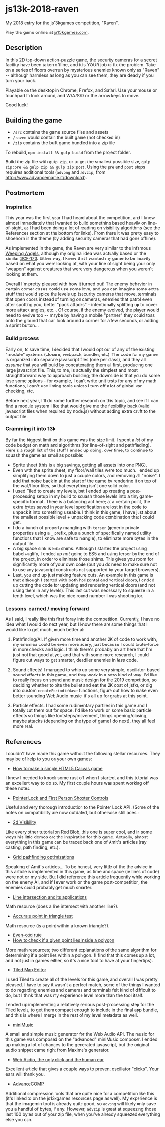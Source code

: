 # js13k-2018-raven

My 2018 entry for the js13kgames competition, "Raven".

Play the game online at [js13kgames.com](http://js13kgames.com/entries/raven).

## Description

In this 2D top-down action-puzzle game, the security cameras for a secret facility have been taken offline, and it is YOUR job to fix the problem. Take on a series of floors overrun by mysterious enemies known only as "Raven" -- although harmless as long as you can see them, they are deadly if you turn your back.

Playable on the desktop in Chrome, Firefox, and Safari. Use your mouse or touchpad to look around, and W/A/S/D or the arrow keys to move.

Good luck!

## Building the game

- `/src` contains the game source files and assets
- `/raven` would contain the built game (not checked in)
- `/zip` contains the built game bundled into a zip file

To rebuild, `npm install && gulp build` from the project folder.

Build the zip file with `gulp zip`, or to get the smallest possible size, `gulp zip:pre && gulp zip && gulp zip:post`. Using the `pre` and `post` steps requires additional tools (`advpng` and `advzip`, from http://www.advancemame.it/download).

## Postmortem

### Inspiration

This year was the first year I had heard about the competition, and I knew almost immediately that I wanted to build something based heavily on line-of-sight, as I had been doing a lot of reading on visibility algorithms (see the References section at the bottom for links). From there it was pretty easy to shoehorn in the theme (by adding security cameras that had gone offline).

As implemented in the game, the Raven are very similar to the infamous [Weeping Angels](http://tardis.wikia.com/wiki/Weeping_Angel), although my original idea was actually based on the similar [SCP-173](http://www.scp-wiki.net/scp-173). Either way, I knew that I wanted my game to be heavily based on what you were looking at, with your line of sight being your only "weapon" against creatures that were very dangerous when you weren't looking at them.

Overall I'm pretty pleased with how it turned out! The enemy behavior in certain corner cases could use some love, and you can imagine some extra stuff that would spice the levels up (security cameras that move, terminals that open doors instead of turning on cameras, enemies that patrol even after spotting you, better "pack attacks" - intentionally splitting up to cover more attack angles, etc.). Of course, if the enemy evolved, the player would need to evolve too -- maybe by having a mobile "partner" they could toss onto the ground that can look around a corner for a few seconds, or adding a sprint button...

### Build process

Early on, to save time, I decided that I would opt out of any of the existing "module" systems (closure, webpack, bundler, etc). The code for my game is organized into separate javascript files (one per class), and they all _assume_ that you will build by concatenating them all first, producing one large javascript file. This, to me, is actually the simplest and most straightforward way to approach building; the downside is that you do some lose some options - for example, I can't write unit tests for any of my math functions, I can't use linting tools unless I turn off a lot of global var checking, etc.

Before next year, I'll do some further research on this topic, and see if I can find a module system I like that would give me the flexibility back (valid javascript files when required by node.js) without adding extra cruft to the output file.

### Cramming it into 13k

By far the biggest limit on this game was the size limit. I spent a _lot_ of my code budget on math and algorithms (for line-of-sight and pathfinding). Here's a rough list of the stuff I ended up doing, over time, to continue to squash the game as small as possible:

- Sprite sheet (this is a big savings, getting all assets into one PNG).
- Even with the sprite sheet, my floor/wall tiles were too much. I ended up simplifying them down to just a couple colors, and removing all "noise". I add that noise back in at the start of the game by rendering it on top of the wall/floor tiles, so that everything isn't one solid color.
- I used Tiled to create my levels, but I ended up creating a post-processing setup in my build to squash those levels into a tiny game-specific format. There is a balancing act here; at a certain point, the extra bytes saved in your level specification are lost in the code to unpack it into something useable. I think in this game, I have just about the smallest possible level + unpacking code combination that I could get.
- I do a bunch of property mangling with `terser` (generic private properties using a `_` prefix, plus a bunch of specifically named utility functions that I know are safe to mangle), to eliminate more bytes in the output file.
- A big space sink is ES5 shims. Although I started the project using babel+uglify, I ended up _not_ going to ES5 and using terser by the end of the project, in order to eliminate those shims. This gives you room for significantly more of your own code (but you do need to make sure not to use any javascript constructs not supported by your target browsers).
- Last, you end up just making feature cuts. An example in this game is that although I started with both horizontal and vertical doors, I ended up cutting the code for updating and rendering vertical doors (and not using them in any levels). This last cut was necessary to squeeze in a tenth level, which was the nice round number I was shooting for.

### Lessons learned / moving forward

As I said, I really like this first foray into the competition. Currently, I have no idea what I would do next year, but I know there are some things that I would like to get much, much better at:

1. Pathfinding/AI. If given more time and another 2K of code to work with, my enemies could be even more scary, just because I could brute-force in more checks and logic. I think there's probably an art here that I'm just not that good at yet, and that with some more research, I could figure out ways to get smarter, deadlier enemies in _less_ code.

2. Sound effects! I managed to whip up some very simple, oscillator-based sound effects in this game, and they work in a retro kind of way. I'd like to really focus on sound and music design for the 2019 competition, so deciding whether to bite the bullet and eat the 2K cost of jsfxr, or dig into custom `createPeriodicWave` functions, figure out how to make even better sounding Web Audio music, it's all up for grabs at this point.

3. Particle effects. I had some rudimentary partiles in this game and I totally cut them out for space. I'd like to work on some basic particle effects so things like footsteps/movement, things opening/closing, maybe attacks (depending on the type of game I do next), they all feel more real.

## References

I couldn't have made this game without the following stellar resources. They may be of help to you on your own games:

* [How to make a simple HTML5 Canvas game](http://www.lostdecadegames.com/how-to-make-a-simple-html5-canvas-game/)

I knew I needed to knock some rust off when I started, and this tutorial was an excellent way to do so. My first couple hours was spent working off these notes.

* [Pointer Lock and First Person Shooter Controls](https://www.html5rocks.com/en/tutorials/pointerlock/intro/)

Useful and very thorough introduction to the Pointer Lock API. (Some of the notes on compatibility are now outdated, but otherwise still aces.)

* [2d Visibility](https://www.redblobgames.com/articles/visibility/)

Like every other tutorial on Red Blob, this one is super cool, and in some ways his little demos are the inspiration for this game. Actually, almost everything in this game can be traced back one of Amit's articles (ray casting, path finding, etc.).

* [Grid pathfinding optimizations](https://www.redblobgames.com/pathfinding/grids/algorithms.html)

Speaking of Amit's articles... To be honest, very little of the the advice in this article is implemented in this game, as time and space (ie lines of code) were not on my side. But I did reference this article frequently while working on the enemy AI, and if I ever work on the game post-competition, the enemies could probably get much smarter.

* [Line intersection and its applications](https://www.topcoder.com/community/data-science/data-science-tutorials/geometry-concepts-line-intersection-and-its-applications/)

Math resource (does a line intersect with another line?).

* [Accurate point in triangle test](http://totologic.blogspot.com/2014/01/accurate-point-in-triangle-test.html)

Math resource (is a point within a known triangle?).

* [Even-odd rule](https://en.wikipedia.org/wiki/Even%E2%80%93odd_rule)
* [How to check if a given point lies inside a polygon](https://www.geeksforgeeks.org/how-to-check-if-a-given-point-lies-inside-a-polygon/)

More math resources; two different explanations of the same algorithm for determining if a point lies within a polygon. (I find that this comes up a lot, and not just in games either, so it's a nice tool to have at your fingertips).

* [Tiled Map Editor](https://www.mapeditor.org/)

I used Tiled to create all of the levels for this game, and overall I was pretty pleased. I have to say it wasn't a perfect match, some of the things I wanted to do regarding enemies and cameras and terminals felt kind of difficult to do, but I think that was my experience level more than the tool itself.

I ended up implementing a relatively serious post-processing step for the Tiled levels, to get them compact enough to include in the final app bundle, and this is where I merge in the rest of my level metadata as well.

* [miniMusic](https://xem.github.io/miniMusic/)

A small and simple music generator for the Web Audio API. The music for this game was composed on the "advanced" miniMusic composer. I ended up making a lot of changes to the generated javascript, but the original audio snippet came right from Maxime's generator.

* [Web Audio, the ugly click and the human ear](http://alemangui.github.io/blog//2015/12/26/ramp-to-value.html)

Excellent article that gives a couple ways to prevent oscillator "clicks". Your ears will thank you.

* [AdvanceCOMP](http://www.advancemame.it/download)

Additional compression tools that are quite nice for a competition like this (it's linked to on the js13kgames resources page as well). My experience is that the imagemin tool is already quite good, so `advpng` will likely only save you a handful of bytes, if any. However, `advzip` is great at squeezing those last 100 bytes out of your zip file, when you've already squeezed everything else you can.

